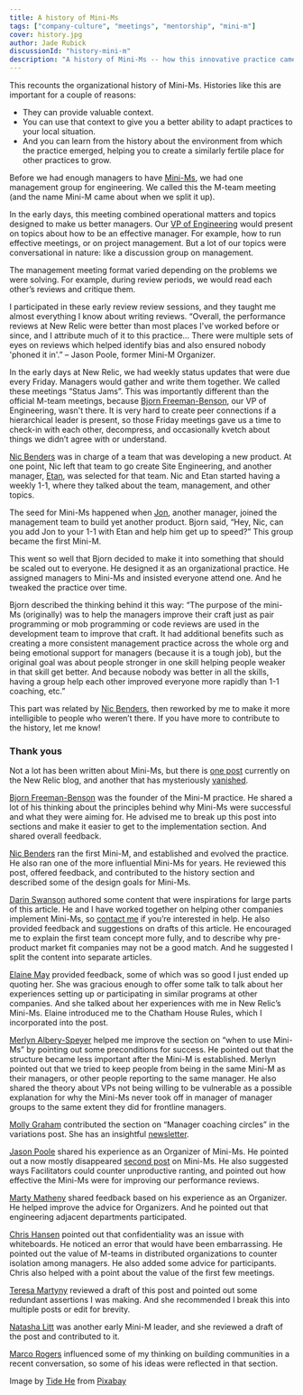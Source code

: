 ```yaml
---
title: A history of Mini-Ms
tags: ["company-culture", "meetings", "mentorship", "mini-m"]
cover: history.jpg
author: Jade Rubick
discussionId: "history-mini-m"
description: "A history of Mini-Ms -- how this innovative practice came to be."
---
```


This recounts the organizational history of Mini-Ms. Histories like this are important for a couple of reasons: 

* They can provide valuable context. 
* You can use that context to give you a better ability to adapt practices to your local situation. 
* And you can learn from the history about the environment from which the practice emerged, helping you to create a similarly fertile place for other practices to grow.  

<re-img src="history.jpg"></re-img>

Before we had enough managers to have [Mini-Ms](/mini-m-support-groups/), we had one management group for engineering. We called this the M-team meeting (and the name Mini-M came about when we split it up). 

In the early days, this meeting combined operational matters and topics designed to make us better managers. Our [VP of Engineering](https://www.linkedin.com/in/bjornfreemanbenson/) would present on topics about how to be an effective manager. For example, how to run effective meetings, or on project management. But a lot of our topics were conversational in nature: like a discussion group on management. 

The management meeting format varied depending on the problems we were solving. For example, during review periods, we would read each other’s reviews and critique them. 

I participated in these early review review sessions, and they taught me almost everything I know about writing reviews. “Overall, the performance reviews at New Relic were better than most places I've worked before or since, and I attribute much of it to this practice… There were multiple sets of eyes on reviews which helped identify bias and also ensured nobody 'phoned it in'.” – Jason Poole, former Mini-M Organizer.

In the early days at New Relic, we had weekly status updates that were due every Friday. Managers would gather and write them together. We called these meetings “Status Jams”. This was importantly different than the official M-team meetings, because [Bjorn Freeman-Benson](https://www.linkedin.com/in/bjornfreemanbenson/), our VP of Engineering, wasn't there. It is very hard to create peer connections if a hierarchical leader is present, so those Friday meetings gave us a time to check-in with each other, decompress, and occasionally kvetch about things we didn’t agree with or understand.

[Nic Benders](https://www.linkedin.com/in/benders/) was in charge of a team that was developing a new product. At one point, Nic left that team to go create Site Engineering, and another manager, [Etan](https://www.linkedin.com/in/lightstone/), was selected for that team. Nic and Etan started having a weekly 1-1, where they talked about the team, management, and other topics. 

The seed for Mini-Ms happened when [Jon](https://www.linkedin.com/in/jonathankaron/), another manager, joined the management team to build yet another product. Bjorn said, “Hey, Nic, can you add Jon to your 1-1 with Etan and help him get up to speed?” This group became the first Mini-M. 

This went so well that Bjorn decided to make it into something that should be scaled out to everyone. He designed it as an organizational practice. He assigned managers to Mini-Ms and insisted everyone attend one. And he tweaked the practice over time.

Bjorn described the thinking behind it this way: “The purpose of the mini-Ms (originally) was to help the managers improve their craft just as pair programming or mob programming or code reviews are used in the development team to improve that craft. It had additional benefits such as creating a more consistent management practice across the whole org and being emotional support for managers (because it is a tough job), but the original goal was about people stronger in one skill helping people weaker in that skill get better. And because nobody was better in all the skills, having a group help each other improved everyone more rapidly than 1-1 coaching, etc.”

This part was related by [Nic Benders](https://www.linkedin.com/in/benders/), then reworked by me to make it more intelligible to people who weren’t there. If you have more to contribute to the history, let me know!

### Thank yous

Not a lot has been written about Mini-Ms, but there is [one post](https://newrelic.com/blog/nerd-life/how-engineering-leaders-benefit-from-unique-mini-m-groups) currently on the New Relic blog, and another that has mysteriously [vanished](https://web.archive.org/web/20200927080312/https://blog.newrelic.com/product-news/engineering-management-peer-groups/). 

[Bjorn Freeman-Benson](https://www.linkedin.com/in/bjornfreemanbenson/) was the founder of the Mini-M practice. He shared a lot of his thinking about the principles behind why Mini-Ms were successful and what they were aiming for. He advised me to break up this post into sections and make it easier to get to the implementation section. And shared overall feedback.

[Nic Benders](https://www.linkedin.com/in/benders/) ran the first Mini-M, and established and evolved the practice. He also ran one of the more influential Mini-Ms for years. He reviewed this post, offered feedback,  and contributed to the history section and described some of the design goals for Mini-Ms. 

[Darin Swanson](https://www.linkedin.com/in/darinswanson/) authored some content that were inspirations for large parts of this article. He and I have worked together on helping other companies implement Mini-Ms, so [contact me](/contact/) if you’re interested in help. He also provided feedback and suggestions on drafts of this article. He encouraged me to explain the first team concept more fully, and to describe why pre-product market fit companies may not be a good match. And he suggested I split the content into separate articles.

[Elaine May](https://www.linkedin.com/in/elainelmay/) provided feedback, some of which was so good I just ended up quoting her. She was gracious enough to offer some talk to talk about her experiences setting up or participating in similar programs at other companies. And she talked about her experiences with me in New Relic’s Mini-Ms. Elaine introduced me to the Chatham House Rules, which I incorporated into the post. 

[Merlyn Albery-Speyer](https://github.com/curious-attempt-bunny) helped me improve the section on “when to use Mini-Ms” by pointing out some preconditions for success. He pointed out that the structure became less important after the Mini-M is established. Merlyn pointed out that we tried to keep people from being in the same Mini-M as their managers, or other people reporting to the same manager. He also shared the theory about VPs not being willing to be vulnerable as a possible explanation for why the Mini-Ms never took off in manager of manager groups to the same extent they did for frontline managers.

[Molly Graham](https://www.linkedin.com/in/mograham/) contributed the section on “Manager coaching circles” in the variations post. She has an insightful [newsletter](https://mollyg.substack.com).

[Jason Poole](https://www.linkedin.com/in/jasonapoole/) shared his experience as an Organizer of Mini-Ms. He pointed out a now mostly disappeared [second post](https://web.archive.org/web/20200927080312/https://blog.newrelic.com/product-news/engineering-management-peer-groups/) on Mini-Ms. He also suggested ways Facilitators could counter unproductive ranting, and pointed out how effective the Mini-Ms were for improving our performance reviews.

[Marty Matheny](https://www.linkedin.com/in/martymatheny/) shared feedback based on his experience as an Organizer. He helped improve the advice for Organizers. And he pointed out that engineering adjacent departments participated.

[Chris Hansen](https://www.linkedin.com/in/cxhansen/) pointed out that confidentiality was an issue with whiteboards. He noticed an error that would have been embarrassing. He pointed out the value of M-teams in distributed organizations to counter isolation among managers. He also added some advice for participants. Chris also helped with a point about the value of the first few meetings.

[Teresa Martyny](https://www.linkedin.com/in/teresamartyny/) reviewed a draft of this post and pointed out some redundant assertions I was making. And she recommended I break this into multiple posts or edit for brevity. 

[Natasha Litt](https://www.linkedin.com/in/natashalitt/) was another early Mini-M leader, and she reviewed a draft of the post and contributed to it. 

[Marco Rogers](https://marcorogers.com) influenced some of my thinking on building communities in a recent conversation, so some of his ideas were reflected in that section.

Image by <a href="https://pixabay.com/users/t_tide-508681/?utm_source=link-attribution&amp;utm_medium=referral&amp;utm_campaign=image&amp;utm_content=1755730">Tide He</a> from <a href="https://pixabay.com//?utm_source=link-attribution&amp;utm_medium=referral&amp;utm_campaign=image&amp;utm_content=1755730">Pixabay</a>
